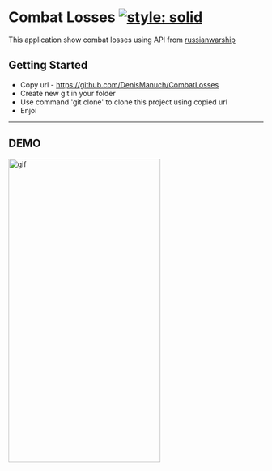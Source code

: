 # Combat Losses [![style: solid](https://img.shields.io/badge/style-solid-orange)](https://pub.dev/packages/solid_lints)

This application show combat losses using API from [russianwarship](https://russianwarship.rip)

## Getting Started

+ Copy url - https://github.com/DenisManuch/CombatLosses
+ Create new git in your folder
+ Use command 'git clone' to clone this project using copied url
+ Enjoi

---

## DEMO

<img src="https://raw.githubusercontent.com/DenisManuch/CombatLosses/8baff5949439d7b7339f548552d602ec1ea9f352/doc/combatLosses.gif" alt="gif" width="300" height="600">
